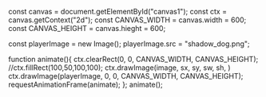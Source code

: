 const canvas = document.getElementById("canvas1");
const ctx = canvas.getContext("2d"); 
const CANVAS_WIDTH = canvas.width = 600;
const CANVAS_HEIGHT = canvas.hieght = 600;

const playerImage = new Image();
playerImage.src = "shadow_dog.png";

function animate(){
    ctx.clearRect(0, 0, CANVAS_WIDTH, CANVAS_HEIGHT);
    //ctx.fillRect(100,50,100,100);
    ctx.drawImage(image, sx, sy, sw, sh, )
    ctx.drawImage(playerImage, 0, 0, CANVAS_WIDTH, CANVAS_HEIGHT);
    requestAnimationFrame(animate);
};
animate();
